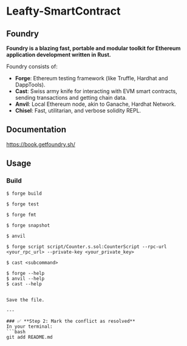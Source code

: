 # Leafty-SmartContract

## Foundry

**Foundry is a blazing fast, portable and modular toolkit for Ethereum application development written in Rust.**

Foundry consists of:

-   **Forge**: Ethereum testing framework (like Truffle, Hardhat and DappTools).
-   **Cast**: Swiss army knife for interacting with EVM smart contracts, sending transactions and getting chain data.
-   **Anvil**: Local Ethereum node, akin to Ganache, Hardhat Network.
-   **Chisel**: Fast, utilitarian, and verbose solidity REPL.

## Documentation

https://book.getfoundry.sh/

## Usage

### Build

```shell
$ forge build

$ forge test

$ forge fmt

$ forge snapshot

$ anvil

$ forge script script/Counter.s.sol:CounterScript --rpc-url <your_rpc_url> --private-key <your_private_key>

$ cast <subcommand>

$ forge --help
$ anvil --help
$ cast --help


Save the file.

---

### ✅ **Step 2: Mark the conflict as resolved**
In your terminal:
```bash
git add README.md
